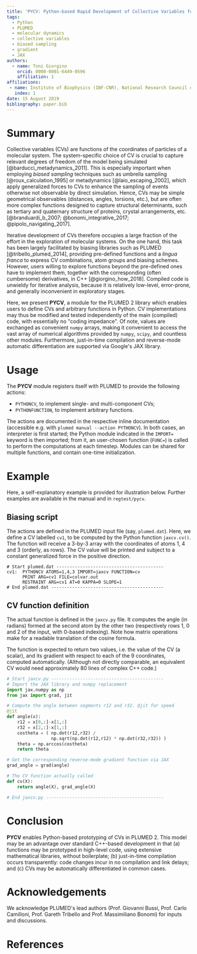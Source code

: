 ```yaml
---
title: 'PYCV: Python-based Rapid Development of Collective Variables for PLUMED 2'
tags:
  - Python
  - PLUMED
  - molecular dynamics
  - collective variables
  - biased sampling
  - gradient
  - JAX
authors:
  - name: Toni Giorgino
    orcid: 0000-0001-6449-0596
    affiliation: 1
affiliations:
 - name: Institute of Biophysics (IBF-CNR), National Research Council of Italy
   index: 1
date: 15 August 2019
bibliography: paper.bib
---
```


# Summary

Collective variables (CVs) are functions of the coordinates of
particles of a molecular system. The system-specific choice of CV is
crucial to capture relevant degrees of freedom of the model being
simulated [@barducci_metadynamics_2011]. This is especially important
when employing *biased sampling* techniques such as umbrella sampling
[@roux_calculation_1995] or metadynamics [@laio_escaping_2002], which
apply generalized forces to CVs to enhance the sampling of events
otherwise not observable by direct simulation.  Hence, CVs may be
simple geometrical observables (distances, angles, torsions, etc.),
but are often more complex functions designed to capture structural
determinants, such as tertiary and quaternary structure of proteins,
crystal arrangements, etc. [@branduardi_b_2007;
@bonomi_integrative_2017; @pipolo_navigating_2017].

Iterative development of CVs therefore occupies a large fraction of
the effort in the exploration of molecular systems. On the one hand,
this task has been largely facilitated by biasing libraries such as
PLUMED [@tribello_plumed_2014], providing pre-defined functions and a
*lingua franca* to express CV combinations, atom groups and biasing
schemes. However, users willing to explore functions beyond the
pre-defined ones have to implement them, together with the
corresponding (often cumbersome) derivatives, in C++
[@giorgino_how_2018]. Compiled code is unwieldy for iterative
analysis, because it is relatively low-level, error-prone, and
generally inconvenient in exploratory stages.

Here, we present **PYCV**, a module for the PLUMED 2 library which
enables users to define CVs and arbitrary functions in Python.  CV
implementations may thus be modified and tested independently of the
main (compiled) code, with essentially no "coding impedance".  Of
note, values are exchanged as convenient `numpy` arrays, making it
convenient to access the vast array of numerical algorithms provided
by `numpy`, `scipy`, and countless other modules. Furthermore,
just-in-time compilation and reverse-mode automatic differentiation
are supported via Google's JAX library.


# Usage

The **PYCV** module registers itself with PLUMED to provide the
following actions:

 * `PYTHONCV`, to implement single- and multi-component CVs;
 * `PYTHONFUNCTION`, to implement arbitrary functions.

The actions are documented in the respective inline documentation
(accessible e.g. with `plumed manual --action PYTHONCV`).  In both
cases, an interpreter is first started; the Python module indicated in
the `IMPORT=` keyword is then imported; from it, an user-chosen
function (`FUNC=`) is called to perform the computations at each
timestep. Modules can be shared for multiple functions, and contain
one-time initialization.



# Example

Here, a self-explanatory example is provided for illustration
below. Further examples are available in the manual and in
`regtest/pycv`.


## Biasing script

The actions are defined in the PLUMED input file (say,
`plumed.dat`). Here, we define a CV labelled `cv1`, to be computed by
the Python function `jaxcv.cv()`. The function will receive a 3-by-3
array with the coordinates of atoms 1, 4 and 3 (orderly, as rows).
The CV value will be printed and subject to a constant generalized
force in the positive direction.

```
# Start plumed.dat -----------------------------------------
cv1:  PYTHONCV ATOMS=1,4,3 IMPORT=jaxcv FUNCTION=cv
      PRINT ARG=cv1 FILE=colvar.out
      RESTRAINT ARG=cv1 AT=0 KAPPA=0 SLOPE=1
# End plumed.dat -------------------------------------------
```


## CV function definition

The actual function is defined in the `jaxcv.py` file. It computes the
angle (in radians) formed at the second atom by the other two
(respectively rows 1, 0 and 2 of the input, with 0-based
indexing). Note how matrix operations make for a readable translation
of the cosine formula.

The function is expected to return two values, i.e. the value of the
CV (a scalar), and its gradient with respect to each of the 9
coordinates, computed automatically. (Although not directly
comparable, an equivalent CV would need approximately 80 lines
of complex C++ code.)


```py
# Start jaxcv.py -------------------------------------------
# Import the JAX library and numpy replacement
import jax.numpy as np
from jax import grad, jit

# Compute the angle between segments r12 and r32. @jit for speed
@jit	      	    	       
def angle(x):
    r12 = x[0,:]-x[1,:]
    r32 = x[2,:]-x[1,:]
    costheta = ( np.dot(r12,r32) /
    	         np.sqrt(np.dot(r12,r12) * np.dot(r32,r32)) )
    theta = np.arccos(costheta)
    return theta

# Get the corresponding reverse-mode gradient function via JAX 
grad_angle = grad(angle)

# The CV function actually called
def cv(X):
    return angle(X), grad_angle(X)

# End jaxcv.py ---------------------------------------------
```



# Conclusion

**PYCV** enables Python-based prototyping of CVs in PLUMED 2. This
model may be an advantage over standard C++-based development in that
(a) functions may be prototyped in high-level code, using extensive
mathematical libraries, without boilerplate; (b) just-in-time
compilation occurs transparently: code changes incur in no compilation
and link delays; and (c) CVs may be automatically differentiated in
common cases.




# Acknowledgements

We acknowledge PLUMED's lead authors (Prof. Giovanni Bussi,
Prof. Carlo Camilloni, Prof. Gareth Tribello and Prof. Massimiliano
Bonomi) for inputs and discussions.

# References